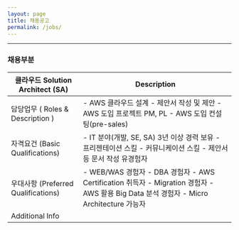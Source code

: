 ```yaml
---
layout: page
title: 채용공고
permalink: /jobs/
---
```

***

### 채용부분

|클라우드 Solution Architect (SA)   | Description                                                                                                           |
|-------------------------------|-----------------------------------------------------------------------------------------------------------------|
|담당업무 ( Roles & Description )   |- AWS 클라우드 설계 - 제안서 작성 및 제안 - AWS 도입 프로젝트 PM, PL - AWS 도입 컨설팅(pre-sales)                                         |
|자격요건 (Basic Qualifications)    |- IT 분야(개발, SE, SA) 3년 이상 경력 보유 - 프리젠테이션 스킬 - 커뮤니케이션 스킬 - 제안서 등 문서 작성 유경험자                                       |
|우대사항 (Preferred Qualifications)|- WEB/WAS 경험자 - DBA 경험자 - AWS Certification 취득자 - Migration 경험자 - AWS 활용 Big Data 분석 경험자 - Micro Architecture 가능자|
|Additional Info                |                                                                                                                 |
